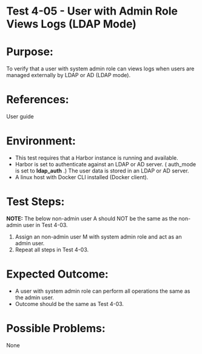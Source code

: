 Test 4-05 - User with Admin Role Views Logs (LDAP Mode)
=======

# Purpose:

To verify that a user with system admin role can views logs when users are managed externally by LDAP or AD (LDAP mode).

# References:
User guide

# Environment:
* This test requires that a Harbor instance is running and available.
* Harbor is set to authenticate against an LDAP or AD server. ( auth_mode is set to **ldap_auth** .) The user data is stored in an LDAP or AD server.
* A linux host with Docker CLI installed (Docker client).

# Test Steps:

**NOTE:** The below non-admin user A should NOT be the same as the non-admin user in Test 4-03.

1. Assign an non-admin user M with system admin role and act as an admin user. 
2. Repeat all steps in Test 4-03.


# Expected Outcome:

* A user with system admin role can perform all operations the same as the admin user. 
* Outcome should be the same as Test 4-03.

# Possible Problems:
None